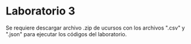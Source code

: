 # Laboratorio 3

Se requiere descargar archivo .zip de ucursos con los archivos ".csv" y ".json" para ejecutar los códigos del laboratorio.